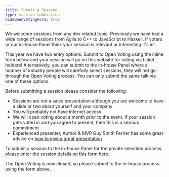 ```yaml
---
title: Submit a Session
type: session-submission
hideOpenVotingForm: true
---
```

We welcome sessions from any dev related topic. Previously we have had a wide range of sessions from Agile to C++ to JavaScript to Haskell. If voters or our in-house Panel think your session is relevant or interesting it's in!

This year we have two entry options. Submit to Open Voting using the inline form below and your session will go on this website for voting via ticket holders! Alternatively, you can submit to the in-house Panel where a number of industry people will carefully select sessions, they will not go through the Open Voting process. You can only submit the same talk via one of these options.

Before submitting a session please consider the following:

- Sessions are not a sales presentation although you are welcome to have a slide or two about yourself and your company
- You will probably not have internet access
- We will open voting about a month prior to the event. If your session gets voted in and you agree to present, then this is a serious commitment
- Experienced presenter, Author & MVP Guy Smith Ferrier has some great advice on [how to give a great presentation](http://guysmithferrier.com/Downloads/HowToGiveGreatPresentations.pdf)

To submit a session to the in-house Panel for the private selection process please enter the session details on [this form here](https://goo.gl/forms/HN2RR22JkyEsSaCI3).

The Open Voting is now closed, so please submit to the in-house process using the form above.
